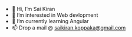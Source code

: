 - 👋 Hi, I’m Sai Kiran
- 👀 I’m interested in Web devlopment 
- 🌱 I’m currently learning Angular
- 📫 Drop a mail @ saikiran.koppaka@gmail.com

<!---
skoppaka-67/skoppaka-67 is a ✨ special ✨ repository because its `README.md` (this file) appears on your GitHub profile.
You can click the Preview link to take a look at your changes.
--->
